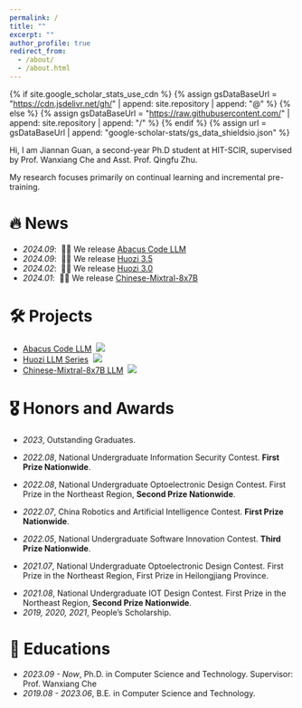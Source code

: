 ```yaml
---
permalink: /
title: ""
excerpt: ""
author_profile: true
redirect_from: 
  - /about/
  - /about.html
---
```


{% if site.google_scholar_stats_use_cdn %}
{% assign gsDataBaseUrl = "https://cdn.jsdelivr.net/gh/" | append: site.repository | append: "@" %}
{% else %}
{% assign gsDataBaseUrl = "https://raw.githubusercontent.com/" | append: site.repository | append: "/" %}
{% endif %}
{% assign url = gsDataBaseUrl | append: "google-scholar-stats/gs_data_shieldsio.json" %}

<span class='anchor' id='about-me'></span>

Hi, I am Jiannan Guan, a second-year Ph.D student at HIT-SCIR, supervised by Prof. Wanxiang Che and Asst. Prof. Qingfu Zhu.

My research focuses primarily on continual learning and incremental pre-training.


# 🔥 News
- *2024.09*: &nbsp;🎉🎉 We release [Abacus Code LLM](https://github.com/HIT-SCIR/Abacus)
- *2024.09*: &nbsp;🎉🎉 We release [Huozi 3.5](https://github.com/HIT-SCIR/huozi)
- *2024.02*: &nbsp;🎉🎉 We release [Huozi 3.0](https://github.com/HIT-SCIR/huozi)
- *2024.01*: &nbsp;🎉🎉 We release [Chinese-Mixtral-8x7B](https://github.com/HIT-SCIR/Chinese-Mixtral-8x7B)

<!-- # 📝 Publications 

<div class='paper-box'><div class='paper-box-image'><div><div class="badge">CVPR 2016</div><img src='images/500x300.png' alt="sym" width="100%"></div></div>
<div class='paper-box-text' markdown="1">

[Deep Residual Learning for Image Recognition](https://openaccess.thecvf.com/content_cvpr_2016/papers/He_Deep_Residual_Learning_CVPR_2016_paper.pdf)

**Kaiming He**, Xiangyu Zhang, Shaoqing Ren, Jian Sun

[**Project**](https://scholar.google.com/citations?view_op=view_citation&hl=zh-CN&user=DhtAFkwAAAAJ&citation_for_view=DhtAFkwAAAAJ:ALROH1vI_8AC) <strong><span class='show_paper_citations' data='DhtAFkwAAAAJ:ALROH1vI_8AC'></span></strong>
- Lorem ipsum dolor sit amet, consectetur adipiscing elit. Vivamus ornare aliquet ipsum, ac tempus justo dapibus sit amet. 
</div>
</div>

- [Lorem ipsum dolor sit amet, consectetur adipiscing elit. Vivamus ornare aliquet ipsum, ac tempus justo dapibus sit amet](https://github.com), A, B, C, **CVPR 2020** -->

# 🛠️ Projects
- [Abacus Code LLM](https://github.com/HIT-SCIR/Abacus) &nbsp;![](https://img.shields.io/github/stars/HIT-SCIR/Abacus)
- [Huozi LLM Series](https://github.com/HIT-SCIR/huozi) &nbsp;![](https://img.shields.io/github/stars/HIT-SCIR/huozi)
- [Chinese-Mixtral-8x7B LLM](https://github.com/HIT-SCIR/Chinese-Mixtral-8x7B) &nbsp;![](https://img.shields.io/github/stars/HIT-SCIR/Chinese-Mixtral-8x7B)

# 🎖️ Honors and Awards
- *2023*, Outstanding Graduates.
<!-- 全国大学生信息安全竞赛 声音匿名化会议系统 全国一等奖 -->
- *2022.08*, National Undergraduate Information Security Contest. **First Prize Nationwide**.
<!-- 全国大学生光电设计竞赛 多智能体人机协作系统 东北赛区路演金奖 全国二等奖 -->
- *2022.08*, National Undergraduate Optoelectronic Design Contest. First Prize in the Northeast Region, **Second Prize Nationwide**.
<!-- 中国机器人及人工智能大赛 多智能体人机协作系统 黑龙江省一等奖 全国一等奖 -->
- *2022.07*, China Robotics and Artificial Intelligence Contest. **First Prize Nationwide**.
<!-- 全国大学生软件创新大赛 基于行为感知的多设备隐私持续保护系统 全国三等奖 -->
- *2022.05*, National Undergraduate Software Innovation Contest. **Third Prize Nationwide**.
<!-- 全国大学生光电设计竞赛 未来城市多机协作系统 东北赛区一等奖 黑龙江省一等奖 -->
- *2021.07*, National Undergraduate Optoelectronic Design Contest. First Prize in the Northeast Region, First Prize in Heilongjiang Province.
<!-- 全国大学生物联网设计竞赛 博物馆智能讲解系统 东北赛区一等奖 全国二等奖 -->
- *2021.08*, National Undergraduate IOT Design Contest. First Prize in the Northeast Region, **Second Prize Nationwide**.
- *2019, 2020, 2021*, People’s Scholarship.

# 📖 Educations
- *2023.09 - Now*, Ph.D. in Computer Science and Technology. Supervisor: Prof. Wanxiang Che
- *2019.08 - 2023.06*, B.E. in Computer Science and Technology.

<!-- # 💬 Invited Talks
- *2021.06*, Lorem ipsum dolor sit amet, consectetur adipiscing elit. Vivamus ornare aliquet ipsum, ac tempus justo dapibus sit amet. 
- *2021.03*, Lorem ipsum dolor sit amet, consectetur adipiscing elit. Vivamus ornare aliquet ipsum, ac tempus justo dapibus sit amet.  \| [\[video\]](https://github.com/) -->

<!-- # 💻 Internships
- *2019.05 - 2020.02*, [Lorem](https://github.com/), China. -->